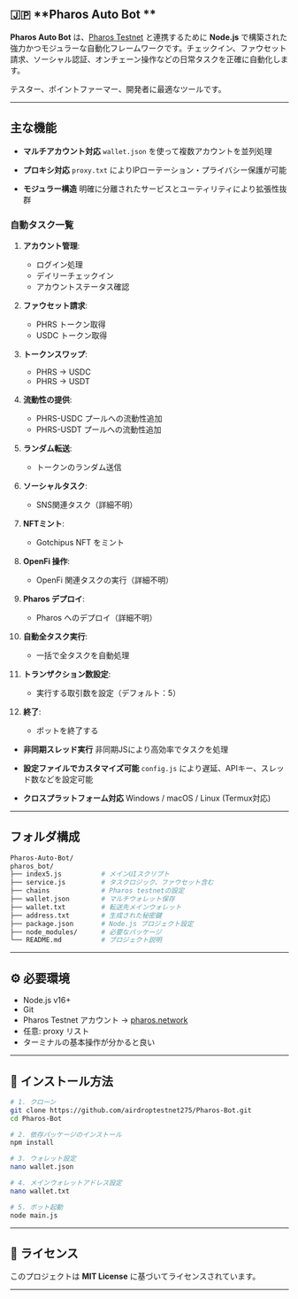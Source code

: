 ## 🇯🇵 **Pharos Auto Bot **

**Pharos Auto Bot** は、[Pharos Testnet](https://pharos.network) と連携するために **Node.js** で構築された強力かつモジュラーな自動化フレームワークです。チェックイン、ファウセット請求、ソーシャル認証、オンチェーン操作などの日常タスクを正確に自動化します。

テスター、ポイントファーマー、開発者に最適なツールです。

---

## 主な機能

* **マルチアカウント対応**
  `wallet.json` を使って複数アカウントを並列処理

* **プロキシ対応**
  `proxy.txt` によりIPローテーション・プライバシー保護が可能

* **モジュラー構造**
  明確に分離されたサービスとユーティリティにより拡張性抜群

### 自動タスク一覧

1. **アカウント管理**:

   * ログイン処理
   * デイリーチェックイン
   * アカウントステータス確認

2. **ファウセット請求**:

   * PHRS トークン取得
   * USDC トークン取得

3. **トークンスワップ**:

   * PHRS → USDC
   * PHRS → USDT

4. **流動性の提供**:

   * PHRS-USDC プールへの流動性追加
   * PHRS-USDT プールへの流動性追加

5. **ランダム転送**:

   * トークンのランダム送信

6. **ソーシャルタスク**:

   * SNS関連タスク（詳細不明）

7. **NFTミント**:

   * Gotchipus NFT をミント

8. **OpenFi 操作**:

   * OpenFi 関連タスクの実行（詳細不明）

9. **Pharos デプロイ**:

   * Pharos へのデプロイ（詳細不明）

10. **自動全タスク実行**:

    * 一括で全タスクを自動処理

11. **トランザクション数設定**:

    * 実行する取引数を設定（デフォルト：5）

12. **終了**:

    * ボットを終了する

* **非同期スレッド実行**
  非同期JSにより高効率でタスクを処理

* **設定ファイルでカスタマイズ可能**
  `config.js` により遅延、APIキー、スレッド数などを設定可能

* **クロスプラットフォーム対応**
  Windows / macOS / Linux (Termux対応)

---

## フォルダ構成

```bash
Pharos-Auto-Bot/
pharos_bot/
├── index5.js          # メインUIスクリプト
├── service.js         # タスクロジック、ファウセット含む
├── chains             # Pharos testnetの設定
├── wallet.json        # マルチウォレット保存
├── wallet.txt         # 転送先メインウォレット
├── address.txt        # 生成された秘密鍵
├── package.json       # Node.js プロジェクト設定
├── node_modules/      # 必要なパッケージ
└── README.md          # プロジェクト説明
```

---

## ⚙️ 必要環境

* Node.js v16+
* Git
* Pharos Testnet アカウント → [pharos.network](https://pharos.network/)
* 任意: proxy リスト
* ターミナルの基本操作が分かると良い

---

## 🧠 インストール方法

```bash
# 1. クローン
git clone https://github.com/airdroptestnet275/Pharos-Bot.git
cd Pharos-Bot
```

```bash
# 2. 依存パッケージのインストール
npm install
```

```bash
# 3. ウォレット設定
nano wallet.json
```

```bash
# 4. メインウォレットアドレス設定
nano wallet.txt
```

```bash
# 5. ボット起動
node main.js
```

---

## 🧾 ライセンス

このプロジェクトは **MIT License** に基づいてライセンスされています。

---
